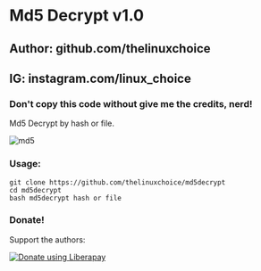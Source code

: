 # Md5 Decrypt v1.0
## Author: github.com/thelinuxchoice
## IG: instagram.com/linux_choice
### Don't copy this code without give me the credits, nerd! 

Md5 Decrypt by hash or file.

![md5](https://user-images.githubusercontent.com/34893261/49536637-2dba9280-f8ae-11e8-9e33-9f1ce2a7eb9c.png)

### Usage:
```
git clone https://github.com/thelinuxchoice/md5decrypt
cd md5decrypt
bash md5decrypt hash or file
```

### Donate!
Support the authors:

<noscript><a href="https://liberapay.com/thelinuxchoice/donate"><img alt="Donate using Liberapay" src="https://liberapay.com/assets/widgets/donate.svg"></a></noscript>
